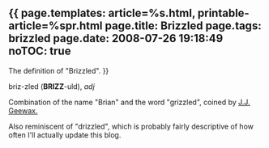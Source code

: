 {{
page.templates: article=%s.html, printable-article=%spr.html
page.title: Brizzled
page.tags: brizzled
page.date: 2008-07-26 19:18:49
noTOC: true
---
The definition of "Brizzled".
}}

briz-zled (**BRIZZ**-uld), *adj*

Combination of the name "Brian" and the word "grizzled", coined by
[J.J. Geewax.][]

Also reminiscent of "drizzled", which is probably fairly descriptive of how
often I'll actually update this blog.

[J.J. Geewax.]: http://www.geewax.org/
